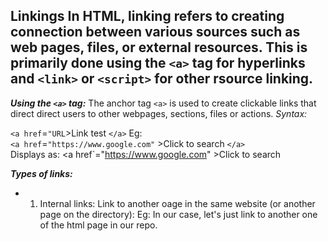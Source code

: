 **Linkings**
In HTML, linking refers to creating connection between various sources such as web pages, files, or external resources.
This is primarily done using the `<a>` tag for hyperlinks and `<link>` or `<script>` for other rsource linking.
---
***Using the `<a>` tag:***
The anchor tag `<a>` is used to create clickable links that direct direct users to other webpages, sections, files or actions.
*Syntax:*  

`<a href`=`"URL`>Link test `</a>`
Eg:  
`<a href`=`"https://www.google.com"` >Click to search `</a>`  
Displays as:  <a href`="https://www.google.com" >Click to search </a>

***Types of links:***  
- 1. Internal links: Link to another oage in the same website (or another page on the directory):
Eg: In our case, let's just link to another one of the html page in our repo.

